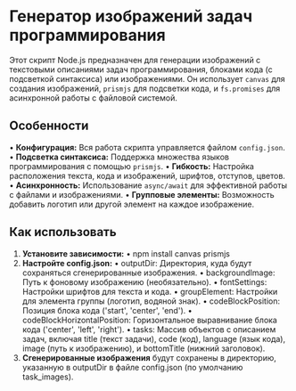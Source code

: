 # Генератор изображений задач программирования

Этот скрипт Node.js предназначен для генерации изображений с текстовыми описаниями задач программирования, блоками кода (с подсветкой синтаксиса) или изображениями. Он использует `canvas` для создания изображений, `prismjs` для подсветки кода, и `fs.promises` для асинхронной работы с файловой системой.

## Особенности

•   **Конфигурация:** Вся работа скрипта управляется файлом `config.json`.
•   **Подсветка синтаксиса:** Поддержка множества языков программирования с помощью `prismjs`.
•   **Гибкость:** Настройка расположения текста, кода и изображений, шрифтов, отступов, цветов.
•   **Асинхронность:** Использование `async/await` для эффективной работы с файлами и изображениями.
•   **Групповые элементы:** Возможность добавить логотип или другой элемент на каждое изображение.

## Как использовать

1.  **Установите зависимости:**
• npm install canvas prismjs
2. **Настройте config.json:**
  •  outputDir: Директория, куда будут сохраняться сгенерированные изображения.
  •  backgroundImage: Путь к фоновому изображению (необязательно).
  •  fontSettings: Настройки шрифтов для текста и кода.
  •  groupElement: Настройки для элемента группы (логотип, водяной знак).
  •  codeBlockPosition: Позиция блока кода ('start', 'center', 'end').
  •  codeBlockHorizontalPosition: Горизонтальное выравнивание блока кода ('center', 'left', 'right').
  •  tasks: Массив объектов с описанием задач, включая title (текст задачи), code (код), language (язык кода), image (путь к изображению), и bottomTitle (нижний заголовок).
  3. **Сгенерированные изображения** будут сохранены в директорию, указанную в outputDir в файле config.json (по умолчанию task_images).
